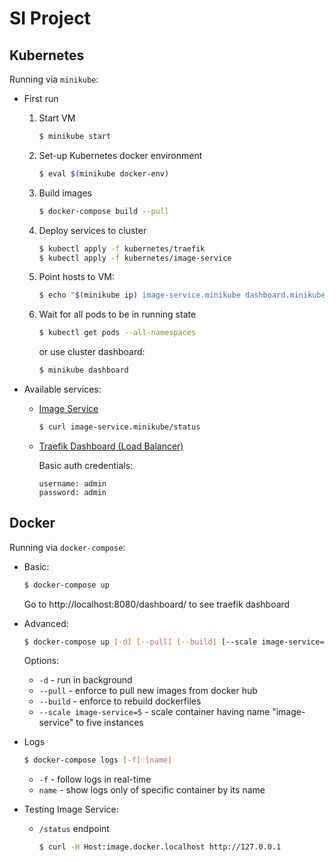 # SI Project

## Kubernetes

Running via `minikube`:

- First run

    1. Start VM
        ```bash
        $ minikube start
        ```
    2. Set-up Kubernetes docker environment
        ```bash
        $ eval $(minikube docker-env)
        ```
    3. Build images
        ```bash
        $ docker-compose build --pull
        ```
    4. Deploy services to cluster
        ```bash
        $ kubectl apply -f kubernetes/traefik
        $ kubectl apply -f kubernetes/image-service
        ```
    5. Point hosts to VM:
        ```bash
        $ echo "$(minikube ip) image-service.minikube dashboard.minikube" | sudo tee -a /etc/hosts
        ```

    6. Wait for all pods to be in running state
        ```bash
        $ kubectl get pods --all-namespaces
        ```
        or use cluster dashboard:

        ```bash
        $ minikube dashboard
        ```

- Available services:
    - [Image Service](http://image-service.minikube)
        ```bash
        $ curl image-service.minikube/status
        ```
    - [Traefik Dashboard (Load Balancer)](http://dashboard.minikube)

        Basic auth credentials:

        ```
        username: admin
        password: admin
        ```

## Docker

Running via `docker-compose`:

- Basic:
    ```bash
    $ docker-compose up
    ```
    Go to http://localhost:8080/dashboard/ to see traefik dashboard

- Advanced:
    ```bash
    $ docker-compose up [-d] [--pull] [--build] [--scale image-service=5]
    ```
    Options:
    - `-d` - run in background
    - `--pull` - enforce to pull new images from docker hub
    - `--build` - enforce to rebuild dockerfiles
    - `--scale image-service=5` - scale container having name "image-service" to five instances

- Logs
    ```bash
    $ docker-compose logs [-f] [name]
    ```
    - `-f` - follow logs in real-time
    - `name` - show logs only of specific container by its name

- Testing Image Service:
    - `/status` endpoint
      ```bash
      $ curl -H Host:image.docker.localhost http://127.0.0.1
      ```
